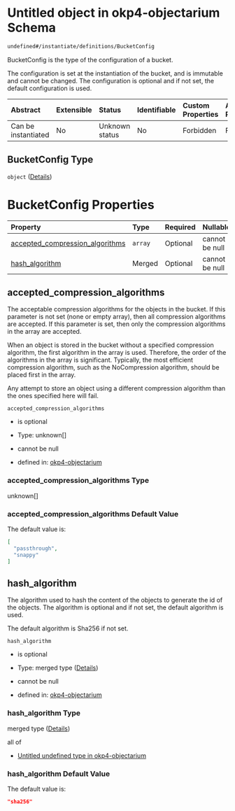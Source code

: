# Untitled object in okp4-objectarium Schema

```txt
undefined#/instantiate/definitions/BucketConfig
```

BucketConfig is the type of the configuration of a bucket.

The configuration is set at the instantiation of the bucket, and is immutable and cannot be changed. The configuration is optional and if not set, the default configuration is used.

| Abstract            | Extensible | Status         | Identifiable | Custom Properties | Additional Properties | Access Restrictions | Defined In                                                                     |
| :------------------ | :--------- | :------------- | :----------- | :---------------- | :-------------------- | :------------------ | :----------------------------------------------------------------------------- |
| Can be instantiated | No         | Unknown status | No           | Forbidden         | Forbidden             | none                | [okp4-objectarium.json\*](schema/okp4-objectarium.json "open original schema") |

## BucketConfig Type

`object` ([Details](okp4-objectarium-instantiatemsg-definitions-bucketconfig.md))

# BucketConfig Properties

| Property                                                              | Type    | Required | Nullable       | Defined by                                                                                                                                                                                                              |
| :-------------------------------------------------------------------- | :------ | :------- | :------------- | :---------------------------------------------------------------------------------------------------------------------------------------------------------------------------------------------------------------------- |
| [accepted\_compression\_algorithms](#accepted_compression_algorithms) | `array` | Optional | cannot be null | [okp4-objectarium](okp4-objectarium-instantiatemsg-definitions-bucketconfig-properties-accepted_compression_algorithms.md "undefined#/instantiate/definitions/BucketConfig/properties/accepted_compression_algorithms") |
| [hash\_algorithm](#hash_algorithm)                                    | Merged  | Optional | cannot be null | [okp4-objectarium](okp4-objectarium-instantiatemsg-definitions-bucketconfig-properties-hash_algorithm.md "undefined#/instantiate/definitions/BucketConfig/properties/hash_algorithm")                                   |

## accepted\_compression\_algorithms

The acceptable compression algorithms for the objects in the bucket. If this parameter is not set (none or empty array), then all compression algorithms are accepted. If this parameter is set, then only the compression algorithms in the array are accepted.

When an object is stored in the bucket without a specified compression algorithm, the first algorithm in the array is used. Therefore, the order of the algorithms in the array is significant. Typically, the most efficient compression algorithm, such as the NoCompression algorithm, should be placed first in the array.

Any attempt to store an object using a different compression algorithm than the ones specified here will fail.

`accepted_compression_algorithms`

*   is optional

*   Type: unknown\[]

*   cannot be null

*   defined in: [okp4-objectarium](okp4-objectarium-instantiatemsg-definitions-bucketconfig-properties-accepted_compression_algorithms.md "undefined#/instantiate/definitions/BucketConfig/properties/accepted_compression_algorithms")

### accepted\_compression\_algorithms Type

unknown\[]

### accepted\_compression\_algorithms Default Value

The default value is:

```json
[
  "passthrough",
  "snappy"
]
```

## hash\_algorithm

The algorithm used to hash the content of the objects to generate the id of the objects. The algorithm is optional and if not set, the default algorithm is used.

The default algorithm is Sha256 if not set.

`hash_algorithm`

*   is optional

*   Type: merged type ([Details](okp4-objectarium-instantiatemsg-definitions-bucketconfig-properties-hash_algorithm.md))

*   cannot be null

*   defined in: [okp4-objectarium](okp4-objectarium-instantiatemsg-definitions-bucketconfig-properties-hash_algorithm.md "undefined#/instantiate/definitions/BucketConfig/properties/hash_algorithm")

### hash\_algorithm Type

merged type ([Details](okp4-objectarium-instantiatemsg-definitions-bucketconfig-properties-hash_algorithm.md))

all of

*   [Untitled undefined type in okp4-objectarium](okp4-objectarium-instantiatemsg-definitions-bucketconfig-properties-hash_algorithm-allof-0.md "check type definition")

### hash\_algorithm Default Value

The default value is:

```json
"sha256"
```
